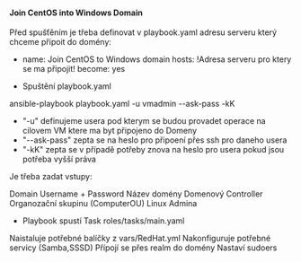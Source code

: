 #### Join CentOS into Windows Domain ####

Před spušťěním je třeba definovat v playbook.yaml adresu serveru který chceme připoit do domény:

- name: Join CentOS to Windows domain
  hosts: !Adresa serveru pro ktery se ma připojit!
  become: yes  


- Spuštění playbook.yaml

ansible-playbook playbook.yaml -u vmadmin --ask-pass -kK

- "-u" definujeme usera pod kterym se budou provadet operace na cilovem VM ktere ma byt připojeno do Domeny
- "--ask-pass" zepta se na heslo pro připoení přes ssh pro daneho usera
- "-kK" zepta se v případě potřeby znova na heslo pro usera pokud jsou potřeba vyšší práva

Je třeba zadat vstupy:

Domain Username + Password
Název domény
Domenový Controller
Organozační skupinu (ComputerOU)
Linux Admina


- Playbook spustí Task roles/tasks/main.yaml

Naistaluje potřebné balíčky z vars/RedHat.yml
Nakonfiguruje potřebné servicy (Samba,SSSD)
Přípojí se přes realm do domény
Nastaví sudoers




